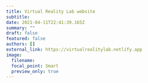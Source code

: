 ```yaml
---
title: Virtual Reality Lab website
subtitle:
date: 2021-04-11T22:41:39.165Z
summary: ""
draft: false
featured: false
authors: []
external_link: https://virtualrealitylab.netlify.app
image:
  filename:
  focal_point: Smart
  preview_only: true
---
```

